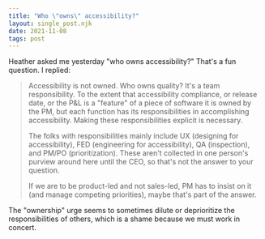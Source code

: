 ```yaml
---
title: "Who \"owns\" accessibility?"
layout: single_post.njk
date: 2021-11-08
tags: post
---
```


Heather asked me yesterday "who owns accessibility?" That's a fun question. I replied:

> Accessibility is not owned. Who owns quality? It's a team responsibility. To the extent that accessibility compliance, or release date, or the P&L is a "feature" of a piece of software it is owned by the PM, but each function has its responsibilities in accomplishing accessibility. Making these responsibilities explicit is necessary.  
>   
> The folks with responsibilities mainly include UX (designing for accessibility), FED (engineering for accessibility), QA (inspection), and PM/PO (prioritization). These aren't collected in one person's purview around here until the CEO, so that's not the answer to your question.  
>   
> If we are to be product-led and not sales-led, PM has to insist on it (and manage competing priorities), maybe that's part of the answer.

The "ownership" urge seems to sometimes dilute or deprioritize the responsibilities of others, which is a shame because we must work in concert.
